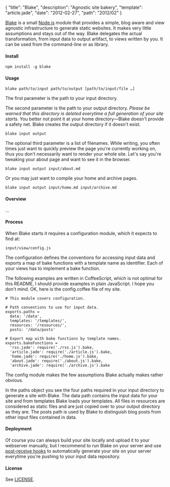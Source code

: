{
  "title": "Blake",
  "description": "Agnostic site bakery",
  "template": "article.jade",
  "date": "2012-02-27",
  "path": "2012/02"
}

[Blake](http://michaelnisi.github.com/blake/) is a small [Node.js](http://nodejs.org/) module that provides a simple, blog aware and view agnostic infrastructure to generate static websites. It makes very little assumptions and stays out of the way. Blake delegates the actual transformation, from input data to output artifact, to views written by you. It can be used from the command-line or as library.

#### Install
	npm install -g blake

#### Usage
	blake path/to/input path/to/output [path/to/input/file …]

The first parameter is the path to your input directory.

The second parameter is the path to your output directory. *Please be warned that this directory is deleted everytime a full generation of your site starts.* You better not point it at your home directory—Blake doesn't provide a safety net. Blake creates the output directory if it doesn't exist.

	blake input output

The optional third parameter is a list of filenames. While writing, you often times just want to quickly preview the page you're currently working on, thus you don't necessarily want to render your whole site. Let's say you're tweaking your about page and want to see it in the browser.

	blake input output input/about.md

Or you may just want to compile your home and archive pages.

	blake input output input/home.md input/archive.md

#### Overview
...

#### Process
When Blake starts it requires a configuration module, which it expects to find at:

	input/view/config.js

The configuration defines the conventions for accessing input data and exports a map of bake functions with a template name as identifier. Each of your views has to implement a bake function.

The following examples are written in CoffeeScript, which is not optimal for this README, I should provide examples in plain JavaScript. I hope you don't mind. OK, here is the config.coffee file of my site.

	# This module covers configuration.

	# Path conventions to use for input data.
	exports.paths =
	  data: '/data',
	  templates: '/templates/',
	  resources: '/resources/',
	  posts: '/data/posts'

	# Export map with bake functions by template names.
	exports.bakeFunctions =
	  'rss.jade': require('./rss.js').bake,
	  'article.jade': require('./article.js').bake,
	  'home.jade': require('./home.js').bake,
	  'about.jade': require('./about.js').bake,
	  'archive.jade': require('./archive.js').bake

The config module makes the few assumptions Blake actually makes rather obvious. 

In the paths object you see the four paths required in your input directory to generate a site with Blake. The data path contains the input data for your site and from templates Blake loads your templates. All files in resources are considered as static files and are just copied over to your output directory as they are. The posts path is used by Blake to distinguish blog posts from other input files contained in data.

#### Deployment
Of course you can always build your site locally and upload it to your webserver manually, but I recommend to run Blake on your server and use [post-receive hooks](http://help.github.com/post-receive-hooks/) to automatically generate your site on your server everytime you're pushing to your input data repository.

#### License
See [LICENSE](https://raw.github.com/michaelnisi/blake/master/LICENSE).





